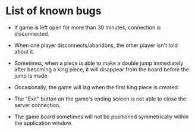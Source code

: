 # List of known bugs

- If game is left open for more than 30 minutes, connection is disconnected.

- When one player disconnects/abandons, the other player isn't told about it.

- Sometimes, when a piece is able to make a double jump immediately after becoming a king piece, it will disappear from the board before the jump is made.

- Occasionally, the game will lag when the first king piece is created. 

- The "Exit" button on the game's ending screen is not able to close the server connection.

- The game board sometimes will not be positioned symmetrically within the application window.
